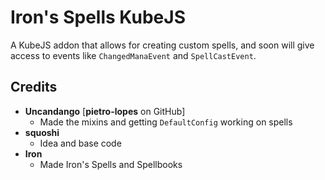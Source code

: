 # Iron's Spells KubeJS
A KubeJS addon that allows for creating custom spells, and soon will give access to events like `ChangedManaEvent` and `SpellCastEvent`.
## Credits
- **Uncandango** [**pietro-lopes** on GitHub]
    - Made the mixins and getting `DefaultConfig` working on spells
- **squoshi**
    - Idea and base code
- **Iron**
    - Made Iron's Spells and Spellbooks